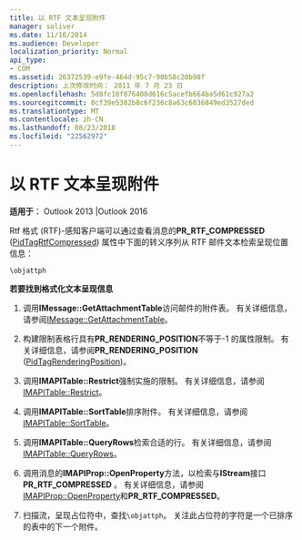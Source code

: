 ```yaml
---
title: 以 RTF 文本呈现附件
manager: soliver
ms.date: 11/16/2014
ms.audience: Developer
localization_priority: Normal
api_type:
- COM
ms.assetid: 26372539-e9fe-464d-95c7-90b58c20b98f
description: 上次修改时间： 2011 年 7 月 23 日
ms.openlocfilehash: 5d8fc10f876408d616c5acefb664ba5d61c927a2
ms.sourcegitcommit: 0cf39e5382b8c6f236c8a63c6036849ed3527ded
ms.translationtype: MT
ms.contentlocale: zh-CN
ms.lasthandoff: 08/23/2018
ms.locfileid: "22562972"
---
```

# <a name="rendering-an-attachment-in-rtf-text"></a>以 RTF 文本呈现附件

  
  
**适用于**： Outlook 2013 |Outlook 2016 
  
Rtf 格式 (RTF)-感知客户端可以通过查看消息的**PR_RTF_COMPRESSED** ([PidTagRtfCompressed](pidtagrtfcompressed-canonical-property.md)) 属性中下面的转义序列从 RTF 邮件文本检索呈现位置信息：
  
 `\objattph`
  
 **若要找到格式化文本呈现信息**
  
1. 调用**IMessage::GetAttachmentTable**访问邮件的附件表。 有关详细信息，请参阅[IMessage::GetAttachmentTable](imessage-getattachmenttable.md)。
    
2. 构建限制表格行具有**PR_RENDERING_POSITION**不等于-1 的属性限制。 有关详细信息，请参阅**PR_RENDERING_POSITION** ([PidTagRenderingPosition](pidtagrenderingposition-canonical-property.md))。
    
3. 调用**IMAPITable::Restrict**强制实施的限制。 有关详细信息，请参阅[IMAPITable::Restrict](imapitable-restrict.md)。
    
4. 调用**IMAPITable::SortTable**排序附件。 有关详细信息，请参阅[IMAPITable::SortTable](imapitable-sorttable.md)。
    
5. 调用**IMAPITable::QueryRows**检索合适的行。 有关详细信息，请参阅[IMAPITable::QueryRows](imapitable-queryrows.md)。
    
6. 调用消息的**IMAPIProp::OpenProperty**方法，以检索与**IStream**接口**PR_RTF_COMPRESSED** 。 有关详细信息，请参阅[IMAPIProp::OpenProperty](imapiprop-openproperty.md)和**PR_RTF_COMPRESSED**。
    
7. 扫描流，呈现占位符中，查找`\objattph`。 关注此占位符的字符是一个已排序的表中的下一个附件。
    

